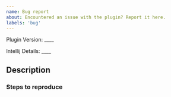 ```yaml
---
name: Bug report
about: Encountered an issue with the plugin? Report it here.
labels: 'bug'
---
```


<!--
    Go to: File -> Settings -> Plugins -> AsciiDoc
    Type in the version number you see
-->
Plugin Version: ____

<!--
    Go to: Help -> About
    Use the "copy to clipboard" button and paste the information below.
-->
Intellij Details: ____

## Description

<!--
    Describe the issue you are experiencing.
    What is the expected behaviour?
-->

### Steps to reproduce

<!--
    Describe the steps to reproduce the issue.
    Please provide a minimal Asciidoctor example.
    Consider adding screenshots or video.
-->
